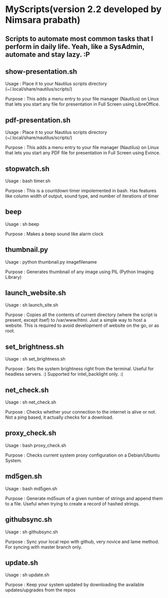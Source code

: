 # MyScripts(version 2.2 developed by Nimsara prabath)
Scripts to automate most common tasks that I perform in daily life. Yeah, like a SysAdmin, automate and stay lazy. :P
---------------------------------------------------------------------------------------

## show-presentation.sh
Usage : Place it to your Nautilus scripts directory (~/.local/share/nautilus/scripts/)

Purpose : This adds a menu entry to your file manager (Nautilus) on Linux that lets you start any file for presentation in Full Screen using LibreOffice. 


## pdf-presentation.sh
Usage : Place it to your Nautilus scripts directory (~/.local/share/nautilus/scripts/)

Purpose : This adds a menu entry to your file manager (Nautilus) on Linux that lets you start any PDF file for presentation in Full Screen using Evince.

## stopwatch.sh
Usage : bash timer.sh

Purpose : This is a countdown timer impolemented in bash. Has features like column width of output, sound type, and number of iterations of timer

## beep
Usage : sh beep

Purpose : Makes a beep sound like alarm clock

## thumbnail.py
Usage : python thumbnail.py imagefilename

Purpose : Generates thumbnail of any image using PIL (Python Imaging Library)

## launch_website.sh
Usage : sh launch_site.sh

Purpose : Copies all the contents of current directory (where the script is present, except itsef) to /var/www/html. Just a simple way to host a website. This is required to avoid development of website on the go, or as root.

## set_brightness.sh
Usage : sh set_brightness.sh

Purpose : Sets the system brightness right from the terminal. Useful for headless servers. :) Supported for intel_backlight only. :(

## net_check.sh
Usage : sh net_check.sh

Purpose : Checks whether your connection to the internet is alive or not. Not a ping based, it actually checks for a download.

## proxy_check.sh
Usage : bash proxy_check.sh

Purpose : Checks current system proxy configuration on a Debian/Ubuntu System.

## md5gen.sh
Usage : bash md5gen.sh

Purpose : Generate md5sum of a given number of strings and append them to a file. Useful when trying to create a record of hashed strings.

## githubsync.sh
Usage : sh githubsync.sh

Purpose : Sync your local repo with github, very novice and lame method. For syncing with master branch only.

## update.sh
Usage : sh update.sh

Purpose : Keep your system updated by downloading the available updates/upgrades from the repos
